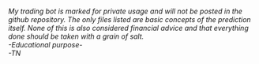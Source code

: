 <h6>My trading bot is marked for private usage and will not be posted in the github repository. The only files listed are basic concepts of the prediction itself. None of this is also considered financial advice and that everything done should be taken with a grain of salt.<br>
-Educational purpose-<br>
-TN<h6>